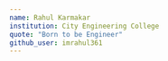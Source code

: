 ```yaml
---
name: Rahul Karmakar
institution: City Engineering College
quote: "Born to be Engineer"
github_user: imrahul361
---
```

